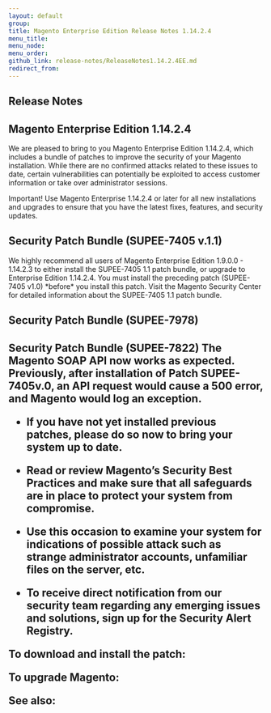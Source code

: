 ```yaml
---
layout: default
group: 
title: Magento Enterprise Edition Release Notes 1.14.2.4
menu_title: 
menu_node: 
menu_order: 
github_link: release-notes/ReleaseNotes1.14.2.4EE.md
redirect_from: 
---
```


<h2>Release Notes</h2>
<h2>Magento Enterprise Edition 1.14.2.4</h2>

We are pleased to bring to you Magento Enterprise Edition 1.14.2.4, which includes a bundle of patches to improve the security of your Magento installation. While there are no confirmed attacks related to these issues to date, certain vulnerabilities can potentially be exploited to access customer information or take over administrator sessions.

Important! Use Magento Enterprise 1.14.2.4 or later for all new installations and upgrades to ensure that you have the latest fixes, features, and security updates.



<h2>Security Patch Bundle (SUPEE-7405 v.1.1)</h2>
We highly recommend all users of Magento Enterprise Edition 1.9.0.0 - 1.14.2.3 to either install the SUPEE-7405 1.1 patch bundle, or upgrade to Enterprise Edition 1.14.2.4. You must install the preceding patch (SUPEE-7405 v1.0) *before* you install this patch.  Visit the Magento Security Center for detailed information about the SUPEE-7405 1.1 patch bundle.



<h2>Security Patch Bundle (SUPEE-7978)


<h2>Security Patch Bundle (SUPEE-7822)
The Magento SOAP API now works as expected. Previously, after installation of Patch SUPEE-7405v.0,  an API request would cause a 500 error, and Magento would log an exception.



* If you have not yet installed previous patches, please do so now to bring your system up to date.

* Read or review Magento’s Security Best Practices and make sure that all safeguards are in place to protect your system from compromise.

* Use this occasion to examine your system for indications of possible attack such as strange administrator accounts, unfamiliar files on the server, etc.

* To receive direct notification from our security team regarding any emerging issues and solutions, sign up for the Security Alert Registry.


To download and install the patch:

To upgrade Magento:

See also:

